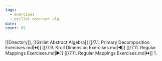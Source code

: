 ```yaml
---
tags:
  - exercises
  - grillet_abstract_alg
date:
count: 69
---
```

[[Directory]], [[Grillet Abstract Algebra]]
[[/7.1. Primary Decomposition Exercises.md|🞀🞀]] [[/7.9. Krull Dimension Exercises.md|◀]] [[/7.11. Regular Mappings Exercises.md|▶]] [[/7.11. Regular Mappings Exercises.md|🞂🞂]]
1. 